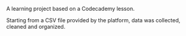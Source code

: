 A learning project based on a Codecademy lesson.

Starting from a CSV file provided by the platform, data was collected, cleaned and organized. 
